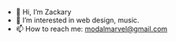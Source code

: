 - 👋 Hi, I’m Zackary
- 👀 I’m interested in web design, music.
- 📫 How to reach me: modalmarvel@gmail.com

<!---
modalmarvel/modalmarvel is a ✨ special ✨ repository because its `README.md` (this file) appears on your GitHub profile.
You can click the Preview link to take a look at your changes.
--->
